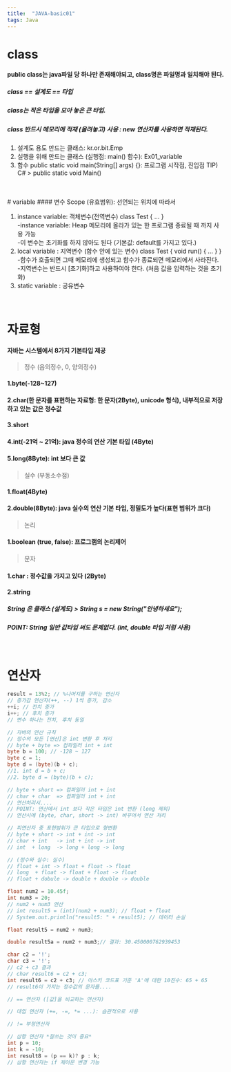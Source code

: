 ```yaml
---
title:  "JAVA-basic01"
tags: Java
---
```

# class
#### public class는 java파일 당 하나만 존재해야되고, class명은 파일명과 일치해야 된다.
##### class == 설계도 == 타입<br>
##### class는 작은 타입을 모아 놓은 큰 타입.<br>
##### class 반드시 메모리에 적재 (올려놓고) 사용 : new 연산자를 사용하면 적재된다. <br>

1. 설계도 용도 만드는 클래스: kr.or.bit.Emp
2. 실행을 위해 만드는 클래스 (실행점: main() 함수): Ex01_variable
3. 함수 public static void main(String[] args) {}: 프로그램 시작점, 진입점
TIP) C# > public static void Main()
<br>
<br>
# variable
#### 변수 Scope (유효범위): 선언되는 위치에 따라서

1. instance variable: 객체변수(전역변수) class Test { ... }<br>
-instance variable: Heap 메모리에 올라가 있는 한 프로그램 종료될 때 까지 사용 가능<br>
-이 변수는 초기화를 하지 않아도 된다 (기본값: default를 가지고 있다.)
2. local variable   : 지역변수 (함수 안에 있는 변수) class Test { void run() { ... } }<br>
-함수가 호출되면 그때 메모리에 생성되고 함수가 종료되면 메모리에서 사라진다.<br>
-지역변수는 반드시 [초기화]하고 사용하여야 한다. (처음 값을 입력하는 것을 초기화)
3. static variable  : 공유변수
<br>

# 자료형
#### 자바는 시스템에서 8가지 기본타입 제공 
> 정수 (음의정수, 0, 양의정수)
#### 1.byte(-128~127)
#### 2.char(한 문자를 표현하는 자료형: 한 문자(2Byte), unicode 형식), 내부적으로 저장하고 있는 값은 정수값
#### 3.short
#### 4.int(-21억 ~ 21억): **java 정수의 연산 기본 타입 (4Byte)**
#### 5.long(8Byte): int 보다 큰 값

> 실수 (부동소수점)<br>
#### 1.float(4Byte)
#### 2.double(8Byte): **java 실수의 연산 기본 타입**, 정밀도가 높다(표현 범위가 크다)
	
> 논리<br>
#### 1.boolean (true, false): 프로그램의 논리제어

> 문자<br>
#### 1.char : 정수값을 가지고 있다 (2Byte)
#### 2.string
##### String 은 클래스 (설계도) > String s = new String("안녕하세요");
##### POINT: String 일반 값타입 써도 문제없다. (int, double 타입 처럼 사용)
<br>

# 연산자
~~~java
result = 13%2; // %나머지를 구하는 연산자
// 증가감 연산자(++, --) 1씩 증가, 감소
++i; // 전치 증가
i++; // 후치 증가
// 변수 하나는 전치, 후치 동일

// 자바의 연산 규칙
// 정수의 모든 [연산]은 int 변환 후 처리
// byte + byte => 컴파일러 int + int
byte b = 100; // -128 ~ 127
byte c = 1;
byte d = (byte)(b + c);
//1. int d = b + c;
//2. byte d = (byte)(b + c);

// byte + short => 컴파일러 int + int
// char + char  => 컴파일러 int + int
// 연산처리시....
// POINT: 연산에서 int 보다 작은 타입은 int 변환 (long 제외)
// 연산시에 (byte, char, short -> int) 바꾸어서 연산 처리

// 피연산자 중 표현범위가 큰 타입으로 형변환
// byte + short -> int + int -> int
// char + int   -> int + int -> int
// int  + long  -> long + long -> long

// (정수와 실수: 실수)
// float + int -> float + float -> float
// long  + float -> float + float -> float
// float + dobule -> double + double -> double

float num2 = 10.45f;
int num3 = 20;
// num2 + num3 연산
// int result5 = (int)(num2 + num3); // float + float
// System.out.println("result5: " + result5); // 데이터 손실

float result5 = num2 + num3;

double result5a = num2 + num3;// 결과: 30.450000762939453

char c2 = '!';
char c3 = '!';
// c2 + c3 결과
// char result6 = c2 + c3;
int result6 = c2 + c3; // 아스키 코드표 기준 'A'에 대한 10진수: 65 + 65
// result6이 가지는 정수값의 문자를....

// == 연산자 ([값]을 비교하는 연산자)

// 대입 연산자 (+=, -=, *= ...): 습관적으로 사용

// != 부정연산자

// 삼항 연산자 *잘쓰는 것이 중요*
int p = 10;
int k = -10;
int result8 = (p == k)? p : k;
// 삼항 연산자는 if 제어문 변경 가능
~~~